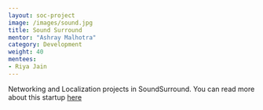 ```yaml
---
layout: soc-project
image: /images/sound.jpg
title: Sound Surround
mentor: "Ashray Malhotra"
category: Development
weight: 40
mentees:
- Riya Jain
---
```


Networking and Localization projects in SoundSurround. You can read more about this startup <a href="http://soundsurround.tech/">here</a>